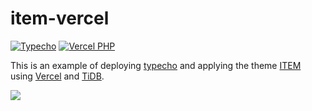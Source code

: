 # item-vercel

[![Typecho](https://img.shields.io/badge/typecho-v1.2.1-blue.svg)](https://github.com/typecho/typecho)
[![Vercel PHP](https://img.shields.io/badge/vercel_php-v0.7.0-brightblack.svg)](https://www.npmjs.com/package/vercel-php)
&nbsp;

This is an example of deploying [typecho](https://github.com/typecho/typecho) and applying the theme [ITEM](https://github.com/fordes123/ITEM) using [Vercel](https://vercel.com/) and [TiDB](https://tidbcloud.com/).

<a href="https://vercel.com/new/clone?project-name=ITEM-vercel&repository-name=ITEM-vercel&repository-url=https://github.com/fordes123/ITEM-vercel&from=templates&integration-ids=oac_coKBVWCXNjJnCEth1zzKoF1j"><img src="https://vercel.com/button"></a>
